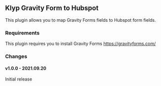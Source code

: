 ## Klyp Gravity Form to Hubspot
This plugin allows you to map Gravity Forms fields to Hubspot form fields.

### Requirements
This plugin requires you to install Gravity Forms
https://gravityforms.com/

### Changes

#### v1.0.0 - 2021.09.20
Initial release